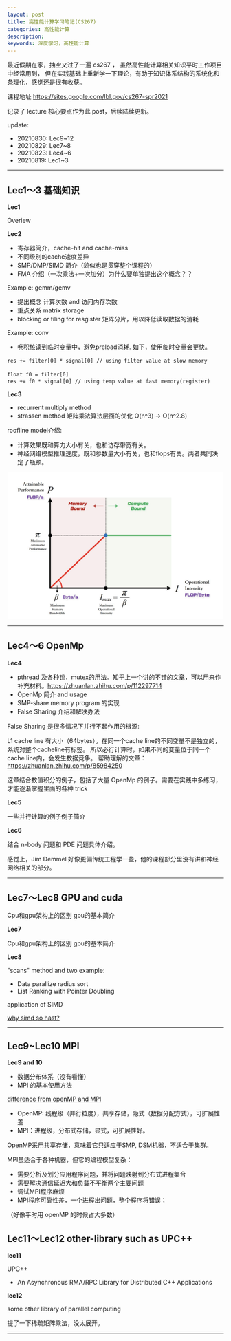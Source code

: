 ```yaml
---
layout: post
title: 高性能计算学习笔记(CS267)
categories: 高性能计算
description: 
keywords: 深度学习，高性能计算
---
```

最近假期在家，抽空又过了一遍 cs267 ， 虽然高性能计算相关知识平时工作项目中经常用到，
但在实践基础上重新学一下理论，有助于知识体系结构的系统化和条理化，感觉还是很有收获。

课程地址 https://sites.google.com/lbl.gov/cs267-spr2021

记录了 lecture 核心要点作为此 post，后续陆续更新。

update:

- 20210830: Lec9~12
- 20210829: Lec7~8
- 20210823: Lec4~6
- 20210819: Lec1~3

---
## Lec1～3 基础知识

**Lec1**

Overiew

**Lec2**

- 寄存器简介，cache-hit and cache-miss
- 不同级别的cache速度差异
- SMP/DMP/SIMD 简介（貌似也是贯穿整个课程的）
- FMA 介绍（一次乘法+一次加分）为什么要单独提出这个概念？？ 

Example: gemm/gemv
- 提出概念 计算次数 and 访问内存次数
- 重点关系 matrix storage
- blocking or tiling for resgister 矩阵分片，用以降低读取数据的消耗

Example: conv
- 卷积核读到临时变量中，避免preload消耗. 如下，使用临时变量会更快。

```text
res += filter[0] * signal[0] // using filter value at slow memory

float f0 = filter[0]
res += f0 * signal[0] // using temp value at fast memory(register)
```

**Lec3** 

- recurrent multiply method
- strassen  method 矩阵乘法算法层面的优化 O(n^3) -> O(n^2.8)

roofline model介绍: 

- 计算效果既和算力大小有关，也和访存带宽有关。
- 神经网络模型推理速度，既和参数量大小有关，也和flops有关。两者共同决定了瓶颈。

<div style="text-align: center"><img src="https://github.com/Liu-Feng-deeplearning/Liu-Feng-deeplearning.github.io/blob/master/images/posts/2021/2021-08-21-hpc-roofline.png?raw=true" width="500" /></div>

---

## Lec4～6 OpenMp

**Lec4**

- pthread 及各种锁，mutex的用法。知乎上一个讲的不错的文章，可以用来作补充材料。https://zhuanlan.zhihu.com/p/112297714
- OpenMp 简介 and usage
- SMP-share memory program 的实现
- False Sharing 介绍和解决办法


False Sharing 是很多情况下并行不起作用的根源:

L1 cache line 有大小（64bytes）。在同一个cache line的不同变量不是独立的，系统对整个cacheline有标签。
所以必行计算时，如果不同的变量位于同一个 cache line内，会发生数据竞争。
帮助理解的文章：https://zhuanlan.zhihu.com/p/85984250

这章结合数值积分的例子，包括了大量 OpenMp 的例子。需要在实践中多练习，
才能逐渐掌握里面的各种 trick 

**Lec5**

一些并行计算的例子例子简介

**Lec6**

结合 n-body 问题和 PDE 问题具体介绍。

感觉上，Jim Demmel 好像更偏传统工程学一些，他的课程部分里没有讲和神经网络相关的部分。

---

## Lec7～Lec8 GPU and cuda

Cpu和gpu架构上的区别
gpu的基本简介

**Lec7**

Cpu和gpu架构上的区别
gpu的基本简介

**Lec8**

"scans" method and two example:    
- Data parallize radius sort
- List Ranking with Pointer Doubling

application of SIMD

[why simd so hast?](https://www.jianshu.com/p/68f525db9c09)

---
## Lec9~Lec10 MPI

**Lec9 and 10**

- 数据分布体系（没有看懂）
- MPI 的基本使用方法

[difference from openMP and MPI](https://www.zhihu.com/question/20188244)

- OpenMP: 线程级（并行粒度），共享存储，隐式（数据分配方式），可扩展性差
- MPI：进程级，分布式存储，显式，可扩展性好。

OpenMP采用共享存储，意味着它只适应于SMP, DSM机器，不适合于集群。

MPI虽适合于各种机器，但它的编程模型复杂：
- 需要分析及划分应用程序问题，并将问题映射到分布式进程集合
- 需要解决通信延迟大和负载不平衡两个主要问题
- 调试MPI程序麻烦
- MPI程序可靠性差，一个进程出问题，整个程序将错误；

（好像平时用 openMP 的时候占大多数）

## Lec11～Lec12 other-library such as UPC++

**lec11**

UPC++
- An Asynchronous RMA/RPC Library for Distributed C++ Applications

**lec12**

some other library of parallel computing

提了一下稀疏矩阵乘法，没太展开。

---